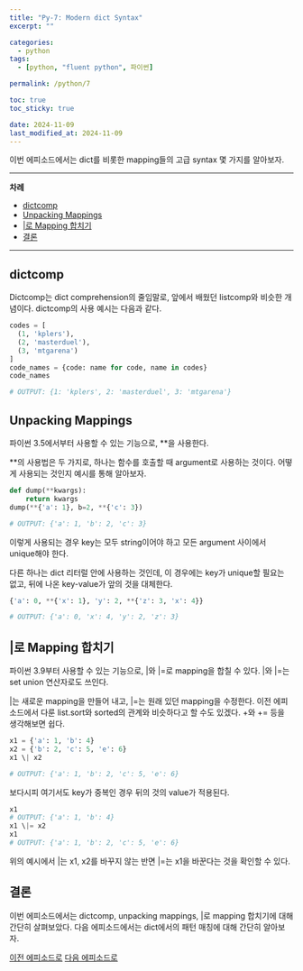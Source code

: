 ```yaml
---
title: "Py-7: Modern dict Syntax"
excerpt: ""

categories:
  - python
tags:
  - [python, "fluent python", 파이썬]

permalink: /python/7

toc: true
toc_sticky: true

date: 2024-11-09
last_modified_at: 2024-11-09
---
```


이번 에피소드에서는 dict를 비롯한 mapping들의 고급 syntax 몇 가지를 알아보자.

___

**차례**

- [dictcomp](#dictcomp)
- [Unpacking Mappings](#unpacking-mappings)
- [|로 Mapping 합치기](#로-mapping-합치기)
- [결론](#결론)

___

## dictcomp

Dictcomp는 dict comprehension의 줄임말로, 앞에서 배웠던 listcomp와 비슷한 개념이다. dictcomp의 사용 예시는 다음과 같다.

```python
codes = [
  (1, 'kplers'),
  (2, 'masterduel'),
  (3, 'mtgarena')
]
code_names = {code: name for code, name in codes}
code_names   

# OUTPUT: {1: 'kplers', 2: 'masterduel', 3: 'mtgarena'}
```

## Unpacking Mappings

파이썬 3.5에서부터 사용할 수 있는 기능으로, **을 사용한다.

**의 사용법은 두 가지로, 하나는 함수를 호출할 때 argument로 사용하는 것이다. 어떻게 사용되는 것인지 예시를 통해 알아보자.

```python
def dump(**kwargs):
    return kwargs
dump(**{'a': 1}, b=2, **{'c': 3})  

# OUTPUT: {'a': 1, 'b': 2, 'c': 3}
```

이렇게 사용되는 경우 key는 모두 string이어야 하고 모든 argument 사이에서 unique해야 한다.

다른 하나는 dict 리터럴 안에 사용하는 것인데, 이 경우에는 key가 unique할 필요는 없고, 뒤에 나온 key-value가 앞의 것을 대체한다.

```python
{'a': 0, **{'x': 1}, 'y': 2, **{'z': 3, 'x': 4}}

# OUTPUT: {'a': 0, 'x': 4, 'y': 2, 'z': 3}
```

## \|로 Mapping 합치기

파이썬 3.9부터 사용할 수 있는 기능으로, \|와 \|=로 mapping을 합칠 수 있다. \|와 \|=는 set union 연산자로도 쓰인다.

\|는 새로운 mapping을 만들어 내고, \|=는 원래 있던 mapping을 수정한다. 이전 에피소드에서 다룬 list.sort와 sorted의 관계와 비슷하다고 할 수도 있겠다. +와 += 등을 생각해보면 쉽다.

```python
x1 = {'a': 1, 'b': 4}
x2 = {'b': 2, 'c': 5, 'e': 6}
x1 \| x2

# OUTPUT: {'a': 1, 'b': 2, 'c': 5, 'e': 6}
```

보다시피 여기서도 key가 중복인 경우 뒤의 것의 value가 적용된다.

```python
x1
# OUTPUT: {'a': 1, 'b': 4}
x1 \|= x2
x1
# OUTPUT: {'a': 1, 'b': 2, 'c': 5, 'e': 6}
```

위의 예시에서 \|는 x1, x2를 바꾸지 않는 반면 \|=는 x1을 바꾼다는 것을 확인할 수 있다.

## 결론

이번 에피소드에서는 dictcomp, unpacking mappings, \|로 mapping 합치기에 대해 간단히 살펴보았다. 다음 에피소드에서는 dict에서의 패턴 매칭에 대해 간단히 알아보자.

[이전 에피소드로](/python/6) [다음 에피소드로](/python/8)
